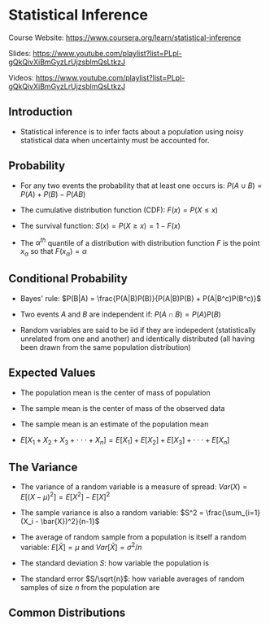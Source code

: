 # Statistical Inference

Course Website: https://www.coursera.org/learn/statistical-inference

Slides: https://www.youtube.com/playlist?list=PLpl-gQkQivXiBmGyzLrUjzsblmQsLtkzJ

Videos: https://www.youtube.com/playlist?list=PLpl-gQkQivXiBmGyzLrUjzsblmQsLtkzJ

## Introduction

* Statistical inference is to infer facts about a population using noisy statistical data when uncertainty must be accounted for. 

## Probability

* For any two events the probability that at least one occurs is: $P(A \cup B) = P(A) + P(B) - P(AB)$

* The cumulative distribution function (CDF): $F(x) = P(X \leq x)$

* The survival function: $S(x) = P(X \geq x) = 1 - F(x)$

* The $\alpha^{th}$ quantile of a distribution with distribution function $F$ is the point $x_{\alpha}$ so that $F(x_{\alpha}) = \alpha$

## Conditional Probability

* Bayes' rule: $P(B|A) = \frac{P(A|B)P(B)}{P(A|B)P(B) + P(A|B^c)P(B^c)}$

* Two events $A$ and $B$ are independent if: $P(A \cap B) = P(A)P(B)$

* Random variables are said to be iid if they are indepedent (statistically unrelated from one and another) and identically distributed (all having been drawn from the same population distribution)

## Expected Values

* The population mean is the center of mass of population

* The sample mean is the center of mass of the observed data

* The sample mean is an estimate of the population mean

* $E[X_1 + X_2 + X_3 + \cdot	\cdot	\cdot	 + X_n] = E[X_1] + E[X_2] + E[X_3] + \cdot	\cdot	\cdot + E[X_n]$

## The Variance

* The variance of a random variable is a measure of spread:
$Var(X) = E[(X - \mu)^2] = E[X^2] - E[X]^2$

* The sample variance is also a random variable: $S^2 = \frac{\sum_{i=1}(X_i - \bar{X})^2}{n-1}$

* The average of random sample from a population is itself a random variable:
$E[\bar{X}] = \mu$ and $Var[\bar{X}] = \sigma^2 / n$

* The standard deviation $S$: how variable the population is

* The standard error $S/\sqrt{n}$: how variable averages of random samples of size $n$ from the population are

## Common Distributions

